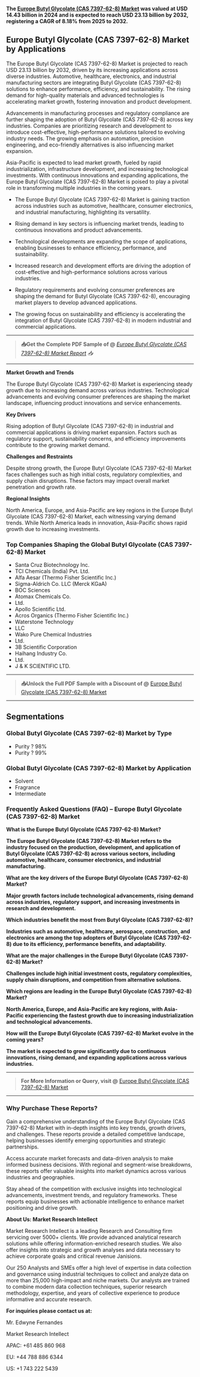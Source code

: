 <p><strong>The <a href="https://www.marketresearchintellect.com/download-sample/?rid=963454&amp;utm_source=Pulse-April-Europe&amp;utm_medium=852">Europe Butyl Glycolate (CAS 7397-62-8) Market</a> was valued at USD 14.43 billion in 2024 and is expected to reach USD 23.13 billion by 2032, registering a CAGR of 8.18% from 2025 to 2032.</strong></p><h2>Europe Butyl Glycolate (CAS 7397-62-8) Market by Applications&nbsp;</h2><p><p>The Europe Butyl Glycolate (CAS 7397-62-8) Market is projected to reach USD 23.13 billion by 2032, driven by its increasing applications across diverse industries. Automotive, healthcare, electronics, and industrial manufacturing sectors are integrating Butyl Glycolate (CAS 7397-62-8) solutions to enhance performance, efficiency, and sustainability. The rising demand for high-quality materials and advanced technologies is accelerating market growth, fostering innovation and product development.</p><p>Advancements in manufacturing processes and regulatory compliance are further shaping the adoption of Butyl Glycolate (CAS 7397-62-8) across key industries. Companies are prioritizing research and development to introduce cost-effective, high-performance solutions tailored to evolving industry needs. The growing emphasis on automation, precision engineering, and eco-friendly alternatives is also influencing market expansion.</p><p>Asia-Pacific is expected to lead market growth, fueled by rapid industrialization, infrastructure development, and increasing technological investments. With continuous innovations and expanding applications, the Europe Butyl Glycolate (CAS 7397-62-8) Market is poised to play a pivotal role in transforming multiple industries in the coming years.</p></p><ul><li><p>The Europe Butyl Glycolate (CAS 7397-62-8) Market is gaining traction across industries such as automotive, healthcare, consumer electronics, and industrial manufacturing, highlighting its versatility.</p></li><li><p>Rising demand in key sectors is influencing market trends, leading to continuous innovations and product advancements.</p></li><li><p>Technological developments are expanding the scope of applications, enabling businesses to enhance efficiency, performance, and sustainability.</p></li><li><p>Increased research and development efforts are driving the adoption of cost-effective and high-performance solutions across various industries.</p></li><li><p>Regulatory requirements and evolving consumer preferences are shaping the demand for Butyl Glycolate (CAS 7397-62-8), encouraging market players to develop advanced applications.</p></li><li><p>The growing focus on sustainability and efficiency is accelerating the integration of Butyl Glycolate (CAS 7397-62-8) in modern industrial and commercial applications.</p></li></ul><hr /><blockquote><p><strong><span class="font-[700]">📥Get the Complete PDF Sample of @ </span></strong><em><span class="font-[700]"><a href="https://www.marketresearchintellect.com/download-sample/?rid=963454&amp;utm_source=Pulse-April-Europe&amp;utm_medium=852" target="_blank" data-tracking-control-name="article-ssr-frontend-pulse_little-text-block" data-tracking-will-navigate="" data-test-link="">Europe Butyl Glycolate (CAS 7397-62-8) Market Report</a>&nbsp;📥</span></em></p></blockquote><hr /><p class="" data-start="77" data-end="360"><strong data-start="77" data-end="105">Market Growth and Trends</strong></p><p class="" data-start="77" data-end="360">The Europe Butyl Glycolate (CAS 7397-62-8) Market is experiencing steady growth due to increasing demand across various industries. Technological advancements and evolving consumer preferences are shaping the market landscape, influencing product innovations and service enhancements.</p><p class="" data-start="362" data-end="606"><strong data-start="362" data-end="377">Key Drivers</strong></p><p class="" data-start="362" data-end="606">Rising adoption of Butyl Glycolate (CAS 7397-62-8) in industrial and commercial applications is driving market expansion. Factors such as regulatory support, sustainability concerns, and efficiency improvements contribute to the growing market demand.</p><p class="" data-start="608" data-end="849"><strong data-start="608" data-end="637">Challenges and Restraints</strong></p><p class="" data-start="608" data-end="849">Despite strong growth, the Europe Butyl Glycolate (CAS 7397-62-8) Market faces challenges such as high initial costs, regulatory complexities, and supply chain disruptions. These factors may impact overall market penetration and growth rate.</p><p class="" data-start="851" data-end="1095"><strong data-start="851" data-end="872">Regional Insights</strong></p><p class="" data-start="851" data-end="1095">North America, Europe, and Asia-Pacific are key regions in the Europe Butyl Glycolate (CAS 7397-62-8) Market, each witnessing varying demand trends. While North America leads in innovation, Asia-Pacific shows rapid growth due to increasing investments.</p><p><h3>Top Companies Shaping the Global Butyl Glycolate (CAS 7397-62-8) Market </h3><ul><li>Santa Cruz Biotechnology Inc.</li><li>TCI Chemicals (India) Pvt. Ltd.</li><li>Alfa Aesar (Thermo Fisher Scientific Inc.)</li><li>Sigma-Aldrich Co. LLC (Merck KGaA)</li><li>BOC Sciences</li><li>Atomax Chemicals Co.</li><li>Ltd.</li><li>Apollo Scientific Ltd.</li><li>Acros Organics (Thermo Fisher Scientific Inc.)</li><li>Waterstone Technology</li><li>LLC</li><li>Wako Pure Chemical Industries</li><li>Ltd.</li><li>3B Scientific Corporation</li><li>Haihang Industry Co.</li><li>Ltd.</li><li>J & K SCIENTIFIC LTD.</li></ul></p><hr /><blockquote><p><strong>📥Unlock the Full PDF Sample with a Discount of @</strong> <a href="https://www.marketresearchintellect.com/ask-for-discount/?rid=963454&amp;utm_source=Pulse-April-Europe&amp;utm_medium=852">Europe Butyl Glycolate (CAS 7397-62-8) Market</a></p></blockquote><hr /><p><h2>Segmentations</h2><h3>Global Butyl Glycolate (CAS 7397-62-8) Market by Type</h3><ul><li>Purity ? 98%</li><li>Purity ? 99%</li></ul><h3>Global Butyl Glycolate (CAS 7397-62-8) Market by Application</h3><ul><li>Solvent</li><li>Fragrance</li><li>Intermediate</li></ul></p><h3><strong>Frequently Asked Questions (FAQ) &ndash; Europe Butyl Glycolate (CAS 7397-62-8) Market</strong></h3><p><strong>What is the Europe Butyl Glycolate (CAS 7397-62-8) Market?</strong></p><p><strong>The Europe Butyl Glycolate (CAS 7397-62-8) Market refers to the industry focused on the production, development, and application of Butyl Glycolate (CAS 7397-62-8) across various sectors, including automotive, healthcare, consumer electronics, and industrial manufacturing.</strong></p><p><strong>What are the key drivers of the Europe Butyl Glycolate (CAS 7397-62-8) Market?</strong></p><p><strong>Major growth factors include technological advancements, rising demand across industries, regulatory support, and increasing investments in research and development.</strong></p><p><strong>Which industries benefit the most from Butyl Glycolate (CAS 7397-62-8)?</strong></p><p><strong>Industries such as automotive, healthcare, aerospace, construction, and electronics are among the top adopters of Butyl Glycolate (CAS 7397-62-8) due to its efficiency, performance benefits, and adaptability.</strong></p><p><strong>What are the major challenges in the Europe Butyl Glycolate (CAS 7397-62-8) Market?</strong></p><p><strong>Challenges include high initial investment costs, regulatory complexities, supply chain disruptions, and competition from alternative solutions.</strong></p><p><strong>Which regions are leading in the Europe Butyl Glycolate (CAS 7397-62-8) Market?</strong></p><p><strong>North America, Europe, and Asia-Pacific are key regions, with Asia-Pacific experiencing the fastest growth due to increasing industrialization and technological advancements.</strong></p><p><strong>How will the Europe Butyl Glycolate (CAS 7397-62-8) Market evolve in the coming years?</strong></p><p><strong>The market is expected to grow significantly due to continuous innovations, rising demand, and expanding applications across various industries.</strong></p><hr /><blockquote><p><span class="font-[700]"><strong>For More Information or Query, visit&nbsp;@</strong>&nbsp;</span><span class="font-[700]"><a href="https://www.marketresearchintellect.com/product/global-butyl-glycolate-cas-7397-62-8-market/?utm_source=Linkedin&utm_medium=852" target="_blank" data-tracking-control-name="article-ssr-frontend-pulse_little-text-block" data-tracking-will-navigate="" data-test-link="">Europe Butyl Glycolate (CAS 7397-62-8) Market</a></span></p></blockquote><hr /><h3><strong data-start="0" data-end="31">Why Purchase These Reports?</strong></h3><p class="" data-start="35" data-end="297">Gain a comprehensive understanding of the Europe Butyl Glycolate (CAS 7397-62-8) Market with in-depth insights into key trends, growth drivers, and challenges. These reports provide a detailed competitive landscape, helping businesses identify emerging opportunities and strategic partnerships.</p><p class="" data-start="299" data-end="540">Access accurate market forecasts and data-driven analysis to make informed business decisions. With regional and segment-wise breakdowns, these reports offer valuable insights into market dynamics across various industries and geographies.</p><p class="" data-start="542" data-end="784">Stay ahead of the competition with exclusive insights into technological advancements, investment trends, and regulatory frameworks. These reports equip businesses with actionable intelligence to enhance market positioning and drive growth.</p><p><strong><span class="font-[700]">About Us: Market Research Intellect</span></strong></p><p><span class="">Market Research Intellect is a leading Research and Consulting firm servicing over 5000+ clients. We provide advanced analytical research solutions while offering information-enriched research studies.&nbsp;</span>We also offer insights into strategic and growth analyses and data necessary to achieve corporate goals and critical revenue Janisions.</p><p><span class="">Our 250 Analysts and SMEs offer a high level of expertise in data collection and governance using industrial techniques to collect and analyze data on more than 25,000 high-impact and niche markets. Our analysts are trained to combine modern data collection techniques, superior research methodology, expertise, and years of collective experience to produce informative and accurate research.</span></p><p><strong>For inquiries please contact us at:</strong></p><p>Mr. Edwyne Fernandes</p><p>Market Research Intellect</p><p>APAC: +61 485 860 968</p><p>EU: +44 788 886 6344</p><p>US: +1 743 222 5439</p>